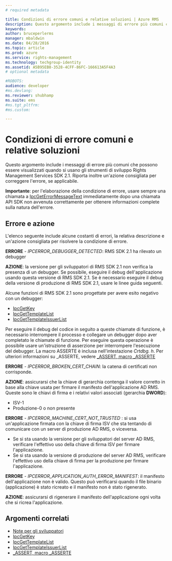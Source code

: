 ```yaml
---
# required metadata

title: Condizioni di errore comuni e relative soluzioni | Azure RMS
description: Questo argomento include i messaggi di errore più comuni che possono essere visualizzati quando si usano gli strumenti di sviluppo RMS SDK 2.1.
keywords:
author: bruceperlerms
manager: mbaldwin
ms.date: 04/28/2016
ms.topic: article
ms.prod: azure
ms.service: rights-management
ms.technology: techgroup-identity
ms.assetid: A5B95EB8-3528-4CFF-86FC-166613A5F4A3
# optional metadata

#ROBOTS:
audience: developer
#ms.devlang:
ms.reviewer: shubhamp
ms.suite: ems
#ms.tgt_pltfrm:
#ms.custom:

---
```


# Condizioni di errore comuni e relative soluzioni
Questo argomento include i messaggi di errore più comuni che possono essere visualizzati quando si usano gli strumenti di sviluppo Rights Management Services SDK 2.1. Riporta inoltre un'azione consigliata per correggere l'errore, se applicabile.

**Importante**: per l'elaborazione della condizione di errore, usare sempre una chiamata a [IpcGetErrorMessageText](/rights-management/sdk/2.1/api/win/functions#msipc_ipcgeterrormessagetext) immediatamente dopo una chiamata API SDK non avvenuta correttamente per ottenere informazioni complete sulla natura dell'errore.

 

## Errore e azione ##
L'elenco seguente include alcune costanti di errori, la relativa descrizione e un'azione consigliata per risolvere la condizione di errore.

**ERRORE** - *IPCERROR_DEBUGGER_DETECTED*: RMS SDK 2.1 ha rilevato un debugger

**AZIONE**: la versione per gli sviluppatori di RMS SDK 2.1 non verifica la presenza di un debugger. Se possibile, eseguire il debug dell'applicazione usando questa versione di RMS SDK 2.1.
Se è necessario eseguire il debug della versione di produzione di RMS SDK 2.1, usare le linee guida seguenti.

Alcune funzioni di RMS SDK 2.1 sono progettate per avere esito negativo con un debugger:
- [IpcGetKey</strong>](/rights-management/sdk/2.1/api/win/functions#msipc_ipcgetkey)
- [IpcGetTemplateList](/rights-management/sdk/2.1/api/win/functions#msipc_ipcgettemplatelist)
- [IpcGetTemplateIssuerList](/rights-management/sdk/2.1/api/win/functions#msipc_ipcgettemplateissuerlist)

Per eseguire il debug del codice in seguito a queste chiamate di funzione, è necessario interrompere il processo e collegare un debugger dopo aver completato le chiamate di funzione. Per eseguire questa operazione è possibile usare un'istruzione di asserzione per interrompere l'esecuzione del debugger. La macro ASSERTE è inclusa nell'intestazione *Crtdbg. h*.
Per ulteriori informazioni su \_ASSERTE, vedere [\_ASSERT, macro \_ASSERTE](https://msdn.microsoft.com/en-us/library/ezb1wyez.aspx)

**ERRORE** - *IPCERROR_BROKEN_CERT_CHAIN*: la catena di certificati non corrisponde.

**AZIONE**: assicurarsi che la chiave di gerarchia contenga il valore corretto in base alla chiave usata per firmare il manifesto dell'applicazione AD RMS.
Queste sono le chiavi di firma e i relativi valori associati (gerarchia **DWORD**):
- ISV-1
- Produzione-0 o non presente

**ERRORE** - *IPCERROR_MACHINE_CERT_NOT_TRUSTED* : si usa un'applicazione firmata con la chiave di firma ISV che sta tentando di comunicare con un server di produzione AD RMS, o viceversa.

- Se si sta usando la versione per gli sviluppatori del server AD RMS, verificare l'effettivo uso della chiave di firma ISV per firmare l'applicazione.
- Se si sta usando la versione di produzione del server AD RMS, verificare l'effettivo uso della chiave di firma per la produzione per firmare l'applicazione.

**ERRORE** - *IPCERROR_APPLICATION_AUTH_ERROR_MANIFEST*: il manifesto dell'applicazione non è valido. Questo può verificarsi quando il file binario (applicazione) è stato ricreato e il manifesto non è stato rigenerato.

**AZIONE**: assicurarsi di rigenerare il manifesto dell'applicazione ogni volta che si ricrea l'applicazione.

## Argomenti correlati ##
* [Note per gli sviluppatori](developer-notes.md)
* [IpcGetKey](/rights-management/sdk/2.1/api/win/functions#msipc_ipcgetkey)
* [IpcGetTemplateList](/rights-management/sdk/2.1/api/win/functions#msipc_ipcgettemplatelist)
* [IpcGetTemplateIssuerList](/rights-management/sdk/2.1/api/win/functions#msipc_ipcgettemplateissuerlist)
* [\_ASSERT, macro \_ASSERTE](https://msdn.microsoft.com/en-us/library/ezb1wyez.aspx)
 

 


<!--HONumber=Apr16_HO4-->


